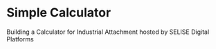 # Simple Calculator
Building a Calculator for Industrial Attachment hosted by SELISE Digital Platforms

